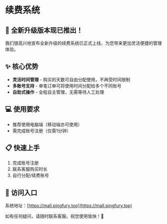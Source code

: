 # 续费系统

## 🎉 全新升级版本现已推出！

我们很高兴地宣布全新升级的续费系统已正式上线，为您带来更加灵活便捷的管理体验。

## ✨ 核心优势

- **灵活时间管理** - 购买的天数可自由分配使用，不再受时间限制
- **多账号支持** - 单笔订单可将使用时间分配给多个不同账号
- **自助式操作** - 全程自主管理，无需等待人工处理

## 💻 使用要求

- 推荐使用电脑端（移动端亦可使用）
- 需完成账号注册（仅需1分钟）

## 📋 快速上手

1. 完成账号注册
2. 联系客服购买时长
3. 自行分配/续费账号

## 🔗 访问入口

系统地址：[https://mall.pingfury.top](https://mall.pingfury.top)

如有任何疑问，请随时联系客服。祝您使用愉快！🎉 